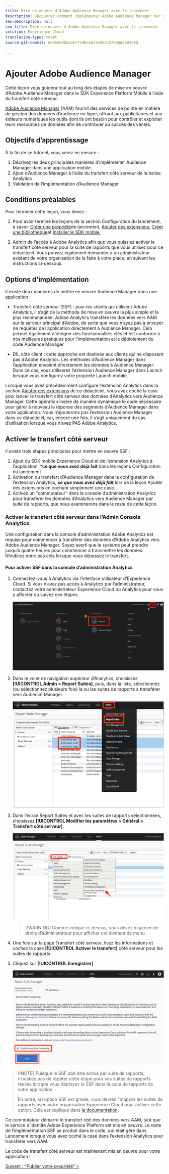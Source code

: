 ```yaml
---
title: Mise en oeuvre d’Adobe Audience Manager avec le lancement
description: Découvrez comment implémenter Adobe Audience Manager sur votre site Web à l’aide du transfert et du lancement côté serveur. Cette leçon fait partie du didacticiel Mise en oeuvre d’Experience Cloud dans les applications mobiles Android.
seo-description: null
seo-title: Mise en oeuvre d’Adobe Audience Manager avec le lancement
solution: Experience Cloud
translation-type: tm+mt
source-git-commit: e9dee6d0aa3b775d0ce617e2b2c57b56de491b8d

---
```



# Ajouter Adobe Audience Manager

Cette leçon vous guidera tout au long des étapes de mise en oeuvre d’Adobe Audience Manager dans le SDK Experience Platform Mobile à l’aide du transfert côté serveur.

[Adobe Audience Manager](https://docs.adobe.com/content/help/en/audience-manager/user-guide/aam-home.html) (AAM) fournit des services de pointe en matière de gestion des données d’audience en ligne, offrant aux publicitaires et aux éditeurs numériques les outils dont ils ont besoin pour contrôler et exploiter leurs ressources de données afin de contribuer au succès des ventes.

## Objectifs d’apprentissage

À la fin de ce tutoriel, vous serez en mesure :

1. Décrivez les deux principales manières d’implémenter Audience Manager dans une application mobile.
1. Ajout d’Audience Manager à l’aide du transfert côté serveur de la balise Analytics
1. Validation de l’implémentation d’Audience Manager

## Conditions préalables 

Pour terminer cette leçon, vous devez :

1. Pour avoir terminé les leçons de la section Configuration du lancement, à savoir [Créer une propriété](launch-create-a-property.md)de lancement, [Ajouter des extensions](launch-add-extensions.md), [Créer une bibliothèque](launch-create-a-library.md)et [Installer le SDK mobile.](launch-install-the-mobile-sdk.md)

1. Admin de l’accès à Adobe Analytics afin que vous puissiez activer le transfert côté serveur pour la suite de rapports que vous utilisez pour ce didacticiel. Vous pouvez également demander à un administrateur existant de votre organisation de le faire à votre place, en suivant les instructions ci-dessous.

## Options d’implémentation

Il existe deux manières de mettre en oeuvre Audience Manager dans une application :

* Transfert côté serveur (SSF) : pour les clients qui utilisent Adobe Analytics, il s’agit de la méthode de mise en oeuvre la plus simple et la plus recommandée. Adobe Analytics transfère les données vers AAM sur le serveur principal d’Adobe, de sorte que vous n’ayez pas à envoyer de requêtes de l’application directement à Audience Manager. Cela permet également d’intégrer des fonctionnalités clés et est conforme à nos meilleures pratiques pour l’implémentation et le déploiement du code Audience Manager.

* DIL côté client : cette approche est destinée aux clients qui ne disposent pas d’Adobe Analytics. Les méthodes d’Audience Manager dans l’application envoient directement les données à Audience Manager. Dans ce cas, vous utiliserez l’extension Audience Manager dans Launch lorsque vous configurez votre propriété Launch mobile.

Lorsque vous avez précédemment configuré l’extension Analytics dans la section [Ajouter des extensions](launch-add-extensions.md) de ce didacticiel, vous avez coché la case pour lancer le transfert côté serveur des données d’Analytics vers Audience Manager. Cette opération insère de manière dynamique le code nécessaire pour gérer à nouveau la réponse des segments d’Audience Manager dans votre application. Nous n’ajouterons pas l’extension Audience Manager dans ce didacticiel, car, encore une fois, il s’agit uniquement du cas d’utilisation lorsque vous n’avez PAS Adobe Analytics.

## Activer le transfert côté serveur

Il existe trois étapes principales pour mettre en oeuvre SSF :

1. Ajout du SDK mobile Experience Cloud et de l’extension Analytics à l’application, ***ce que vous avez déjà fait** dans les leçons Configuration du lancement
1. Activation du transfert d’Audience Manager dans la configuration de l’extension Analytics, ***ce que vous avez déjà fait*** lors de la leçon [](launch-add-extensions.md) Ajouter des extensions en cochant simplement une case.
1. Activez un "commutateur" dans la console d’administration Analytics pour transférer les données d’Analytics vers Audience Manager *par suite* de rapports, que nous examinerons dans le reste de cette leçon.

### Activer le transfert côté serveur dans l’Admin Console Analytics

Une configuration dans la console d’administration Adobe Analytics est requise pour commencer à transférer des données d’Adobe Analytics vers Adobe Audience Manager. Soyez averti que le système peut prendre jusqu’à quatre heures pour commencer à transmettre les données. N’oubliez donc pas cela lorsque vous dépassez le transfert.

#### Pour activer SSF dans la console d’administration Analytics

1. Connectez-vous à Analytics via l’interface utilisateur d’Experience Cloud. Si vous n’avez pas accès à Analytics par l’administrateur, contactez votre administrateur Experience Cloud ou Analytics pour vous y affecter ou suivez ces étapes.

   ![Connexion à l’interface utilisateur d’Adobe Analytics](images/mobile-aam-logIntoAnalytics.png)

1. Dans le volet de navigation supérieur d’Analytics, choisissez **[!UICONTROL Admin &gt; Report Suites]**, puis, dans la liste, sélectionnez (ou sélectionnez plusieurs fois) la ou les suites de rapports à transférer vers Audience Manager.

   ![Cliquez sur dans la console d’administration.](images/mobile-aam-analyticsAdminConsoleReportSuites.png)

1. Dans l’écran Report Suites et avec les suites de rapports sélectionnées, choisissez **[!UICONTROL Modifier les paramètres &gt; Général &gt; Transfert côté serveur]**.

   ![Sélection du menu SSF](images/mobile-aam-selectSSFmenu.png)

   >[!WARNING] Comme indiqué ci-dessus, vous devez disposer de droits d’administrateur pour afficher cet élément de menu.

1. Une fois sur la page Transfert côté serveur, lisez les informations et cochez la case **[!UICONTROL Activer le transfert]** côté serveur pour les suites de rapports.

1. Cliquez sur **[!UICONTROL Enregistrer]**

   ![Configuration SSF terminée](images/mobile-aam-enableSSFcomplete.png)

>[!NOTE] Puisque le SSF doit être activé par suite de rapports, n’oubliez pas de répéter cette étape pour vos suites de rapports réelles lorsque vous déployez le SSF dans la suite de rapports de votre application.
>
>En outre, si l’option SSF est grisée, vous devrez "mapper les suites de rapports avec votre organisation Experience Cloud pour activer cette option. Cela est expliqué dans [la documentation](https://docs.adobe.com/content/help/en/core-services/interface/about-core-services/report-suite-mapping.html).

Ce commutateur démarre le transfert réel des données vers AAM, tant que le service d’identité Adobe Experience Platform est mis en oeuvre. Le reste de l’implémentation SSF se produit dans le code, qui était géré dans Lancement lorsque vous avez coché la case dans l’extension Analytics pour transférer vers AAM.

Le code de transfert côté serveur est maintenant mis en oeuvre pour votre application !

[Suivant : "Publier votre propriété" &gt;](publish.md)